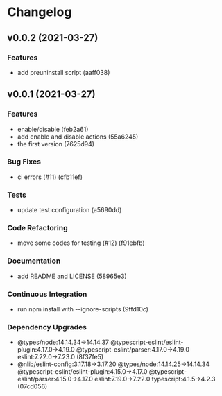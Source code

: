 # Changelog

## v0.0.2 (2021-03-27)

### Features

- add preuninstall script (aaff038)


## v0.0.1 (2021-03-27)

### Features

- enable/disable (feb2a61)
- add enable and disable actions (55a6245)
- the first version (7625d94)

### Bug Fixes

- ci errors (#11) (cfb11ef)

### Tests

- update test configuration (a5690dd)

### Code Refactoring

- move some codes for testing (#12) (f91ebfb)

### Documentation

- add README and LICENSE (58965e3)

### Continuous Integration

- run npm install with --ignore-scripts (9ffd10c)

### Dependency Upgrades

- @types/node:14.14.34→14.14.37 @typescript-eslint/eslint-plugin:4.17.0→4.19.0 @typescript-eslint/parser:4.17.0→4.19.0 eslint:7.22.0→7.23.0 (8f37fe5)
- @nlib/eslint-config:3.17.18→3.17.20 @types/node:14.14.25→14.14.34 @typescript-eslint/eslint-plugin:4.15.0→4.17.0 @typescript-eslint/parser:4.15.0→4.17.0 eslint:7.19.0→7.22.0 typescript:4.1.5→4.2.3 (07cd056)



